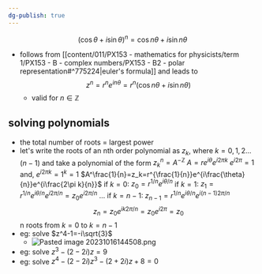 ```yaml
---
dg-publish: true
---
```


$$(\cos{\theta}+i\sin{\theta})^n=\cos{n\theta}+i\sin{n\theta}$$
- follows from [[content/011/PX153 - mathematics for physicists/term 1/PX153 - B - complex numbers/PX153 - B2 - polar representation#^775224\|euler's formula]] and leads to 
$$z^n=r^ne^{in\theta}=r^n(\cos{n\theta+i\sin{n\theta})}$$
	- valid for $n\in \mathbb Z$
## solving polynomials
- the total number of roots = largest power
- let's write the roots of an nth order polynomial as $z_k$, where $k=0,1,2...(n-1)$ and take a polynomial of the form $z^n_k=A^{-\mathbb{Z}}$
		$A=re^{i\theta}e^{i2\pi k}$
			$e^{i2\pi}=1$ and, $e^{i2\pi k}=1^k=1$
		$A^\frac{1}{n}=z_k=r^{\frac{1}{n}}e^{i\frac{\theta}{n}}e^{i\frac{2\pi k}{n}}$
			if $k=0$: $z_0=r^{1/n}e^{i\theta/n}$
			if $k=1$: $z_1=r^{1/n}e^{i\theta/n}e^{i2\pi/n}=z_0e^{i2\pi/n}$
			...
			if $k=n-1$: $z_{n-1}=r^{1/n}e^{i\theta/n}e^{i(n-1)2\pi/n}$
			$$z_n=z_0e^{ik2\pi/n}=z_0e^{i2\pi}=z_0$$
				n roots from $k = 0$ to $k=n-1$
- eg: solve $z^4-1=-i\sqrt{3}$
	- ![Pasted image 20231016144508.png](/img/user/pics/Pasted%20image%2020231016144508.png)
- eg: solve $z^3-(2-2i)z=9$
- eg: solve $z^4-(2-2i)z^3-(2+2i)z+8=0$